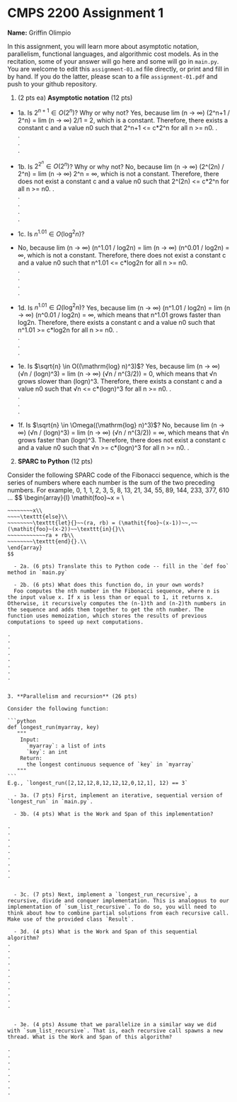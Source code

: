 

# CMPS 2200 Assignment 1

**Name:** Griffin Olimpio


In this assignment, you will learn more about asymptotic notation, parallelism, functional languages, and algorithmic cost models. As in the recitation, some of your answer will go here and some will go in `main.py`. You are welcome to edit this `assignment-01.md` file directly, or print and fill in by hand. If you do the latter, please scan to a file `assignment-01.pdf` and push to your github repository. 
  
  

1. (2 pts ea) **Asymptotic notation** (12 pts)

  - 1a. Is $2^{n+1} \in O(2^n)$? Why or why not? 
Yes, because lim (n → ∞) (2^n+1 / 2^n) = lim (n → ∞) 2/1 = 2, which is a constant. Therefore, there exists a constant c and a value n0 such that 2^n+1 <= c*2^n for all n >= n0.
.  
.  
.  
. 
  - 1b. Is $2^{2^n} \in O(2^n)$? Why or why not?
No, because lim (n → ∞) (2^(2n) / 2^n) = lim (n → ∞) 2^n = ∞, which is not a constant. Therefore, there does not exist a constant c and a value n0 such that 2^(2n) <= c*2^n for all n >= n0.
.  
.  
.  
.  
.  
  - 1c. Is $n^{1.01} \in O(\mathrm{log}^2 n)$?
  -
    No, because lim (n → ∞) (n^1.01 / log2n) = lim (n → ∞) (n^0.01 / log2n) = ∞, which is not a constant. Therefore, there does not exist a constant c and a value n0 such that n^1.01 <= c*log2n for all n >= n0.  
.  
.  
.  
.  

  - 1d. Is $n^{1.01} \in \Omega(\mathrm{log}^2 n)$?
Yes, because lim (n → ∞) (n^1.01 / log2n) = lim (n → ∞) (n^0.01 / log2n) = ∞, which means that n^1.01 grows faster than log2n. Therefore, there exists a constant c and a value n0 such that n^1.01 >= c*log2n for all n >= n0.
.  
.  
.  
.  
  - 1e. Is $\sqrt{n} \in O((\mathrm{log} n)^3)$?
Yes, because lim (n → ∞) (√n / (logn)^3) = lim (n → ∞) (√n / n^(3/2)) = 0, which means that √n grows slower than (logn)^3. Therefore, there exists a constant c and a value n0 such that √n <= c*(logn)^3 for all n >= n0.
.  
.  
.  
.  
  - 1f. Is $\sqrt{n} \in \Omega((\mathrm{log} n)^3)$?
No, because lim (n → ∞) (√n / (logn)^3) = lim (n → ∞) (√n / n^(3/2)) = ∞, which means that √n grows faster than (logn)^3. Therefore, there does not exist a constant c and a value n0 such that √n >= c*(logn)^3 for all n >= n0.
.  


2. **SPARC to Python** (12 pts)

Consider the following SPARC code of the Fibonacci sequence, which is the series of numbers where each number is the sum of the two preceding numbers. For example, 0, 1, 1, 2, 3, 5, 8, 13, 21, 34, 55, 89, 144, 233, 377, 610 ... 
$$
\begin{array}{l}
\mathit{foo}~x =   \\
~~~~\texttt{if}{}~~x \le 1~~\texttt{then}{}\\
~~~~~~~~x\\   
~~~~\texttt{else}\\
~~~~~~~~\texttt{let}{}~~(ra, rb) = (\mathit{foo}~(x-1))~~,~~(\mathit{foo}~(x-2))~~\texttt{in}{}\\  
~~~~~~~~~~~~ra + rb\\  
~~~~~~~~\texttt{end}{}.\\
\end{array}
$$ 

  - 2a. (6 pts) Translate this to Python code -- fill in the `def foo` method in `main.py`  

  - 2b. (6 pts) What does this function do, in your own words?  
  Foo computes the nth number in the Fibonacci sequence, where n is the input value x. If x is less than or equal to 1, it returns x. Otherwise, it recursively computes the (n-1)th and (n-2)th numbers in the sequence and adds them together to get the nth number. The function uses memoization, which stores the results of previous computations to speed up next computations.

.  
.  
.  
.  
.  
.  
.  
.  
  

3. **Parallelism and recursion** (26 pts)

Consider the following function:  

```python
def longest_run(myarray, key)
   """
    Input:
      `myarray`: a list of ints
      `key`: an int
    Return:
      the longest continuous sequence of `key` in `myarray`
   """
```
E.g., `longest_run([2,12,12,8,12,12,12,0,12,1], 12) == 3`  
 
  - 3a. (7 pts) First, implement an iterative, sequential version of `longest_run` in `main.py`.  

  - 3b. (4 pts) What is the Work and Span of this implementation?  

.  
.  
.  
.  
.  
.  
.  
.  
.  


  - 3c. (7 pts) Next, implement a `longest_run_recursive`, a recursive, divide and conquer implementation. This is analogous to our implementation of `sum_list_recursive`. To do so, you will need to think about how to combine partial solutions from each recursive call. Make use of the provided class `Result`.   

  - 3d. (4 pts) What is the Work and Span of this sequential algorithm?  
.  
.  
.  
.  
.  
.  
.  
.  
.  
.  
.  


  - 3e. (4 pts) Assume that we parallelize in a similar way we did with `sum_list_recursive`. That is, each recursive call spawns a new thread. What is the Work and Span of this algorithm?  

.  
.  
.  
.  
.  
.  
.  
.  

